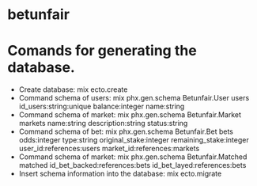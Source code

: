 # betunfair

# Comands for generating the database.
- Create database: mix ecto.create
- Command schema of users: mix phx.gen.schema Betunfair.User users id_users:string:unique balance:integer name:string
- Command schema of market: mix phx.gen.schema Betunfair.Market markets name:string description:string status:string
- Command schema of bet: mix phx.gen.schema Betunfair.Bet bets odds:integer type:string original_stake:integer remaining_stake:integer user_id:references:users market_id:references:markets
- Command schema of market: mix phx.gen.schema Betunfair.Matched matched id_bet_backed:references:bets id_bet_layed:references:bets
- Insert schema information into the database: mix ecto.migrate



